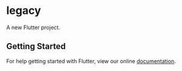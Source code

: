# legacy

A new Flutter project.

## Getting Started

For help getting started with Flutter, view our online
[documentation](https://flutter.io/).
